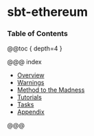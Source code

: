 # sbt-ethereum

### Table of Contents

@@toc { depth=4 }

@@@ index

* [Overview](overview.md)
* [Warnings](warnings.md)
* [Method to the Madness](method_to_the_madness.md)
* [Tutorials](tutorials/index.md)
* [Tasks](tasks/index.md)
* [Appendix](appendix/index.md)

@@@

